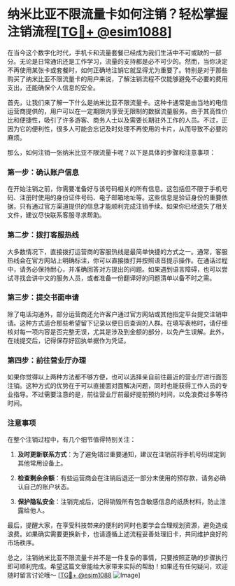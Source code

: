 # 纳米比亚不限流量卡如何注销？轻松掌握注销流程[[TG💪+ @esim1088](https://t.me/s/esim1088)]

在当今这个数字化时代，手机卡和流量套餐已经成为我们生活中不可或缺的一部分。无论是日常通讯还是工作学习，流量的支持都是必不可少的。然而，当你决定不再使用某张卡或套餐时，如何正确地注销它就显得尤为重要了。特别是对于那些购买了纳米比亚不限流量卡的用户来说，了解注销流程不仅能够避免不必要的费用支出，还能确保个人信息的安全。

首先，让我们来了解一下什么是纳米比亚不限流量卡。这种卡通常是由当地的电信运营商提供的，用户可以在一定期限内享受无限制的数据流量服务。由于其高性价比和便捷性，吸引了许多游客、商务人士以及需要长期驻外工作的人员。不过，正因为它的便利性，很多人可能会忘记及时处理不再使用的卡片，从而导致不必要的麻烦。

那么，如何注销一张纳米比亚不限流量卡呢？以下是具体的步骤和注意事项：

### 第一步：确认账户信息

在开始注销之前，你需要准备好与该号码相关的所有信息。这包括但不限于手机号码、注册时使用的身份证件号码、电子邮箱地址等。这些信息是验证身份的重要依据，只有通过官方渠道提供的信息才能顺利完成注销手续。如果你已经遗失了相关文件，建议尽快联系客服寻求帮助。

### 第二步：拨打客服热线

大多数情况下，直接拨打运营商的客服热线是最简单快捷的方式之一。通常，客服热线会在官方网站上明确标注，你可以直接拨打并按照语音提示操作。在通话过程中，请务必保持耐心，并准确回答对方提出的问题。如果遇到语言障碍，也可以尝试寻找会讲中文的服务人员，或者准备一份翻译好的问题清单以备不时之需。

### 第三步：提交书面申请

除了电话沟通外，部分运营商还允许客户通过官方网站或其他指定平台提交注销申请。这种方式适合那些希望留下记录以便日后查询的人群。在填写表格时，请仔细核对每一项内容是否完整无误，尤其是涉及到金额的部分，以免产生误解。此外，在线提交后，记得保存好回执单据作为凭证。

### 第四步：前往营业厅办理

如果你觉得以上两种方法都不够方便，也可以选择亲自前往最近的营业厅进行面签注销。这种方式的优势在于可以直接面对面解决问题，同时也能获得工作人员的专业指导。不过需要注意的是，前往营业厅前最好提前预约时间，以免浪费过多等待时间。

### 注意事项

在整个注销过程中，有几个细节值得特别关注：

1. **及时更新联系方式**：为了避免错过重要通知，建议在注销前将手机号码绑定到其他常用设备上。
   
2. **检查剩余余额**：有些运营商会在注销后退还一部分未使用的预存款，请务必确认自己的账户状态。
   
3. **保护隐私安全**：注销完成后，记得销毁所有包含敏感信息的纸质材料，防止泄露给他人。

最后，提醒大家，在享受科技带来的便利的同时也要学会合理规划资源，避免造成浪费。如果确实需要更换新卡，也请遵循上述流程妥善处理旧卡，共同维护良好的市场秩序。

总之，注销纳米比亚不限流量卡并不是一件复杂的事情，只要按照正确的步骤执行即可顺利完成。希望这篇文章能给大家带来实际的帮助！如果还有任何疑问，欢迎随时留言讨论哦～ [[TG💪+ @esim1088](https://t.me/s/esim1088) ![Image](https://i.postimg.cc/4NQfJmqS/Snipaste-2025-05-13-00-14-12.png)]